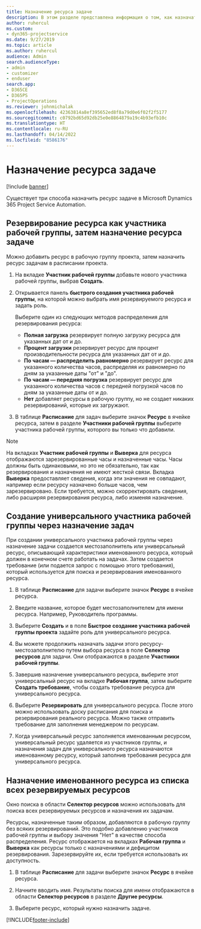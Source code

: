 ```yaml
---
title: Назначение ресурса задаче
description: В этом разделе представлена информация о том, как назначать ресурсы задачам.
author: ruhercul
ms.custom:
- dyn365-projectservice
ms.date: 9/27/2019
ms.topic: article
ms.author: ruhercul
audience: Admin
search.audienceType:
- admin
- customizer
- enduser
search.app:
- D365CE
- D365PS
- ProjectOperations
ms.reviewer: johnmichalak
ms.openlocfilehash: 42363814a8ef395652ed8f8a79d0e6f02f2f5177
ms.sourcegitcommit: c0792bd65d92db25e0e8864879a19c4b93efb10c
ms.translationtype: HT
ms.contentlocale: ru-RU
ms.lasthandoff: 04/14/2022
ms.locfileid: "8586176"
---
```

# <a name="assign-a-resource-to-a-task"></a>Назначение ресурса задаче

[!include [banner](../includes/psa-now-project-operations.md)]

Существует три способа назначить ресурс задаче в Microsoft Dynamics 365 Project Service Automation.

## <a name="book-a-resource-as-a-team-member-and-then-assign-the-resource-to-a-task"></a>Резервирование ресурса как участника рабочей группы, затем назначение ресурса задаче

Можно добавить ресурс в рабочую группу проекта, затем назначить ресурс задачам в расписании проекта.

1. На вкладке **Участник рабочей группы** добавьте нового участника рабочей группы, выбрав **Создать**. 

2. Открывается панель **быстрого создания участника рабочей группы**, на которой можно выбрать имя резервируемого ресурса и задать роль. 

    Выберите один из следующих методов распределения для резервирования ресурса:

    - **Полная загрузка** резервирует полную загрузку ресурса для указанных дат от и до.
    - **Процент загрузки** резервирует ресурс для процент производительности ресурса для указанных дат от и до.
    - **По часам — распределить равномерно** резервирует ресурс для указанного количества часов, распределяя их равномерно по дням за указанные даты "от" и "до".
    - **По часам — передняя погрузка** резервирует ресурс для указанного количества часов с передней погрузкой часов по дням за указанные даты от и до.
    - **Нет** добавляет ресурсы в рабочую группу, но не создает никаких резервирований, которые их загружают.

3. В таблице **Расписание** для задач выберите значок **Ресурс** в ячейке ресурса, затем в разделе **Участники рабочей группы** выберите участника рабочей группы, которого вы только что добавили. 

> [!NOTE]
> На вкладках **Участник рабочей группы** и **Выверка** для ресурса отображаются зарезервированные часы и назначенные часы. Часы должны быть одинаковыми, но это не обязательно, так как резервирования и назначения не имеют жесткой связи. Вкладка **Выверка** предоставляет сведения, когда эти значения не совпадают, например если ресурсу назначено больше часов, чем зарезервировано. Если требуется, можно скорректировать сведения, либо расширяя резервирования ресурса, либо изменяя назначение.

## <a name="create-a-generic-team-member-through-task-assignment"></a>Создание универсального участника рабочей группы через назначение задач

При создании универсального участника рабочей группы через назначение задачи создается местозаполнитель или универсальный ресурс, описывающий характеристики именованного ресурса, который должен в конечном счете работать на задачах. Затем создается требование (или подается запрос с помощью этого требования), который используется для поиска и резервирования именованного ресурса.

1. В таблице **Расписание** для задачи выберите значок **Ресурс** в ячейке ресурса.

2. Введите название, которое будет местозаполнителем для имени ресурса. Например, Руководитель программы.

3. Выберите **Создать** и в поле **Быстрое создание участника рабочей группы проекта** задайте роль для универсального ресурса.

4. Вы можете продолжить назначать задачи этого ресурсу-местозаполнителю путем выбора ресурса в поле **Селектор ресурсов** для задачи. Они отображаются в разделе **Участники рабочей группы**.

5. Завершив назначение универсального ресурса, выберите этот универсальный ресурс на вкладке **Рабочая группа**, затем выберите **Создать требование**, чтобы создать требование ресурса для универсального ресурса.

6. Выберите **Резервировать** для универсального ресурса. После этого можно использовать доску расписания для поиска и резервирования реального ресурса. Можно также отправить требование для заполнения менеджером по ресурсам.

7. Когда универсальный ресурс заполняется именованным ресурсом, универсальный ресурс удаляется из участников группы, и назначения задач для универсального ресурса назначаются именованному ресурсу, который заполнив требования ресурса для универсального ресурса.

## <a name="assign-a-named-resource-from-the-list-of-all-bookable-resources"></a>Назначение именованного ресурса из списка всех резервируемых ресурсов

Окно поиска в области **Селектор ресурсов** можно использовать для поиска всех резервируемых ресурсов и назначения их задачам.

Ресурсы, назначенные таким образом, добавляются в рабочую группу без всяких резервирований. Это подобно добавлению участников рабочей группы и выбору значения "Нет" в качестве способа распределения. Ресурс отображается на вкладках **Рабочая группа** и **Выверка** как ресурсы только с назначениями и дефицитом резервирования. Зарезервируйте их, если требуется использовать их доступность.

1. В таблице **Расписание** для задачи выберите значок **Ресурс** в ячейке ресурса.

2. Начните вводить имя. Результаты поиска для имени отображаются в области **Селектор ресурсов** в разделе **Другие ресурсы**.

3. Выберите ресурс, который нужно назначить задаче.



[!INCLUDE[footer-include](../includes/footer-banner.md)]
